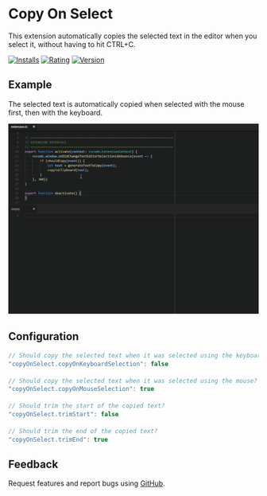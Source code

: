 # Copy On Select

This extension automatically copies the selected text in the editor when you select it, without having to hit CTRL+C.

[![Installs](https://img.shields.io/visual-studio-marketplace/i/dinhani.copy-on-select?style=flat-square)](https://marketplace.visualstudio.com/items?itemName=dinhani.copy-on-select&ssr=false)
[![Rating](https://img.shields.io/visual-studio-marketplace/r/dinhani.copy-on-select?style=flat-square)](https://marketplace.visualstudio.com/items?itemName=dinhani.copy-on-select&ssr=false#review-details)
[![Version](https://img.shields.io/visual-studio-marketplace/v/dinhani.copy-on-select?style=flat-square)](https://marketplace.visualstudio.com/items?itemName=dinhani.copy-on-select&ssr=false#version-history)

## Example

The selected text is automatically copied when selected with the mouse first, then with the keyboard.

![Copy On Select example](https://raw.githubusercontent.com/dinhani/vscode-copy-on-select/master/images/vscode-copy-on-select.gif)

## Configuration

```javascript
// Should copy the selected text when it was selected using the keyboard?
"copyOnSelect.copyOnKeyboardSelection": false

// Should copy the selected text when it was selected using the mouse?
"copyOnSelect.copyOnMouseSelection": true

// Should trim the start of the copied text?
"copyOnSelect.trimStart": false

// Should trim the end of the copied text?
"copyOnSelect.trimEnd": true
```

## Feedback

Request features and report bugs using [GitHub](https://github.com/dinhani/vscode-copy-on-select).